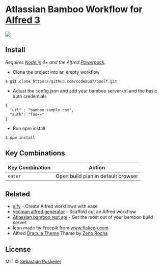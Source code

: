 Atlassian Bamboo Workflow for [Alfred 3](http://www.alfredapp.com)
==============================

<img src="https://github.com/codeBud7/boolf/blob/master/doc/screenshot.png">

Install
----------------
*Requires [Node.js](https://nodejs.org) 4+ and the Alfred [Powerpack](https://www.alfredapp.com/powerpack/).*
- Clone the project into an empty workflow
```
$ git clone https://github.com/codeBud7/boolf.git
```
- Adjust the config.json and add your bamboo server url and the basic auth credentials
```
{
  "url" : "bamboo.sample.com",
  "auth": "foo=="
}
```
- Run npm install
```
$ npm install
```

Key Combinations
----------------

Key Combination        | Action
---------------------- | ------
`enter`                | Open build plan in default browser

Related
----------------
- [alfy](https://github.com/sindresorhus/alfy) - Create Alfred workflows with ease
- [yeoman alfred generator](https://github.com/SamVerschueren/generator-alfred) - Scaffold out an Alfred workflow
- [Atlassian bamboo rest api](https://developer.atlassian.com/bamboodev/rest-apis/bamboo-rest-resources#BambooRESTResources-BuildService—AllBuilds) - Get the most out of your bamboo build server
- Icon made by Freepik from www.flaticon.com 
- Alfred [Dracula Theme](https://draculatheme.com/alfred/) Theme by [Zeno Rocha](https://zenorocha.com/)

License
----------------
MIT © [Sebastian Puskeiler](twitter.com/ebud7)
